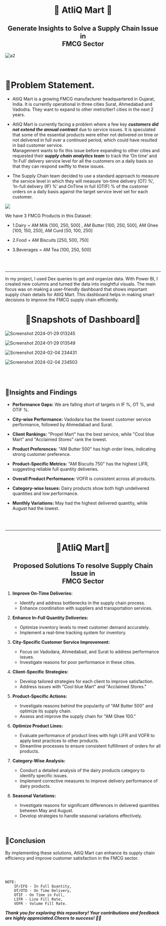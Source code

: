  <h1 align="center" > 🔶 AtliQ Mart 🔶 </h1> 
 <h2 align="center" > Generate Insights to Solve a Supply Chain Issue in <br>  FMCG Sector</h2> 

![a2](https://github.com/Manish7272/Supply-Chain-Optimization-Project-Manager/assets/71213166/3f3291ff-175b-4f2b-8ac3-c67268961453)

 <br>
 
# 🔶Problem Statement.

- AtliQ Mart is a growing FMCG manufacturer headquartered in Gujarat, India. It is currently operational in three cities Surat, Ahmedabad and Vadodra. They want to expand to other metro/tier1 cities in the next 2 years.

- AtliQ Mart is currently facing a problem where a few key ***customers did not extend the annual contract*** due to service issues. It is speculated that some of the essential products were either not delivered on time or not delivered in full over a continued period, which could have resulted in bad customer service.
  <br> Management wants to fix this issue before expanding to other cities and requested their ***supply chain analytics team*** to track the ’On time’ and ‘In Full’ delivery service level for all the customers on a daily basis so that they can respond swiftly to these issues.

- The Supply Chain team decided to use a standard approach to measure the service level in which they will measure ‘on-time delivery (OT) %’, ‘In-full delivery (IF) %’ and OnTime in full (OTIF) % of the customer orders on a daily basis against the target service level set for each customer.


<img align="center" src = "https://github.com/Manish7272/Supply-Chain-Optimization-Project-Manager/assets/71213166/4da465b4-4678-46dc-9532-92baa19b1879">

We have 3 FMCG Products in this Dataset:
- 1.Dairy = AM Milk [100, 250, 500] ,  AM Butter [100, 250, 500], AM Ghee [100, 150, 250], AM Curd [50, 100, 250]

- 2.Food = AM Biscuits [250, 500, 750]

- 3.Beverages = AM Tea [100, 250, 500]



<br>

<br>


<hr>

In my project, I used Dex queries to get and organize data. With Power BI, I created new columns and turned the data into insightful visuals. The main focus was on making a user-friendly dashboard that shows important supply chain details for AtliQ Mart. This dashboard helps in making smart decisions to improve the FMCG supply chain efficiently.


 <h1 align="center" >🔶Snapshots of Dashboard🔶</h1> 

![Screenshot 2024-01-29 013245](https://github.com/Manish7272/Supply-Chain-Optimization-Project-Manager/assets/71213166/90c34a58-95d4-4551-8e5f-f74b444dc535)

![Screenshot 2024-01-29 013549](https://github.com/Manish7272/Supply-Chain-Optimization-Project-Manager/assets/71213166/fc4574a0-772b-44d9-beb1-4c59c167ead0)

![Screenshot 2024-02-04 234431](https://github.com/Manish7272/Supply-Chain-Optimization-Project-Manager/assets/71213166/f04ef51b-d5cd-447a-aabd-e16fa4dcb70c)

![Screenshot 2024-02-04 234503](https://github.com/Manish7272/Supply-Chain-Optimization-Project-Manager/assets/71213166/ba59174a-6f7f-4d46-8070-1448d6d7a63f)

<br>
<br>

## 🔶Insights and Findings


- **Performance Gaps:** We are falling short of targets in IF %, OT %, and OTIF %.
- **City-wise Performance:** Vadodara has the lowest customer service performance, followed by Ahmedabad and Surat.
- **Client Rankings:** "Propel Mart" has the best service, while "Cool blue Mart" and "Acclaimed Stores" rank the lowest.
- **Product Preferences:** "AM Butter 500" has high order lines, indicating strong customer preference.

- **Product-Specific Metrics:** "AM Biscuits 750" has the highest LIFR, suggesting reliable full quantity deliveries.
- **Overall Product Performance:** VOFR is consistent across all products.

- **Category-wise Issues:** Dairy products show both high undelivered quantities and low performance.
- **Monthly Variations:** May had the highest delivered quantity, while August had the lowest.

<br>
<br>

<hr>

 <h1 align="center" >🔷AtliQ Mart🔷 </h1> 
 <h2 align="center" > Proposed Solutions To resolve Supply Chain Issue in <br>  FMCG Sector</h2> 


1. **Improve On-Time Deliveries:**
   - Identify and address bottlenecks in the supply chain process.
   - Enhance coordination with suppliers and transportation services.

2. **Enhance In-Full Quantity Deliveries:**
   - Optimize inventory levels to meet customer demand accurately.
   - Implement a real-time tracking system for inventory.

3. **City-Specific Customer Service Improvement:**
   - Focus on Vadodara, Ahmedabad, and Surat to address performance issues.
   - Investigate reasons for poor performance in these cities.

4. **Client-Specific Strategies:**
   - Develop tailored strategies for each client to improve satisfaction.
   - Address issues with "Cool blue Mart" and "Acclaimed Stores."

5. **Product-Specific Actions:**
   - Investigate reasons behind the popularity of "AM Butter 500" and optimize its supply chain.
   - Assess and improve the supply chain for "AM Ghee 100."

6. **Optimize Product Lines:**
   - Evaluate performance of product lines with high LIFR and VOFR to apply best practices to other products.
   - Streamline processes to ensure consistent fulfillment of orders for all products.

7. **Category-Wise Analysis:**
   - Conduct a detailed analysis of the dairy products category to identify specific issues.
   - Implement corrective measures to improve delivery performance of dairy products.

8. **Seasonal Variations:**
   - Investigate reasons for significant differences in delivered quantities between May and August.
   - Develop strategies to handle seasonal variations effectively.

<br>

## 🔷Conclusion
By implementing these solutions, AtliQ Mart can enhance its supply chain efficiency and improve customer satisfaction in the FMCG sector.

 
<br>
<br>

	NOTE:  
        IF/IFQ - In Full Quantity,  
        OT/OTD - On Time Delivery,  
        OTIF - On Time in Full,  
        LIFR - Line Fill Rate,  
        VOFR - Volume Fill Rate.

***Thank you for exploring this repository! Your contributions and feedback are highly appreciated.Cheers to success! 🚀🥤***
